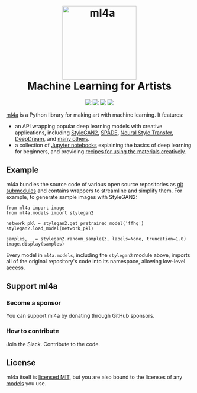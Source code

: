 <h1 align="center">
  <br>
  <a href="https://ml4a.net/"><img src="https://pbs.twimg.com/profile_images/717391151041540096/K3Z09zCg_400x400.jpg" alt="ml4a" width="200"></a>
  <br>
  Machine Learning for Artists
  <br>
</h1>
<div align="center">
    <a href="https://ml-4a.slack.com/"><img src="https://img.shields.io/badge/chat-on%20slack-7A5979.svg" /></a> 
    <a href="https://mybinder.org/v2/gh/ml4a/ml4a/ml4a.net"><img src="https://mybinder.org/badge.svg" /></a> 
    <a href="http://colab.research.google.com/github/ml4a/ml4a/blob/ml4a.net"><img src="https://colab.research.google.com/assets/colab-badge.svg" /></a>
    <a href="https://twitter.com/ml4a_"><img src="https://img.shields.io/twitter/follow/ml4a_?label=Follow&style=social"></a>
</div>

[ml4a](https://ml4a.net) is a Python library for making art with machine learning. It features:

* an API wrapping popular deep learning models with creative applications, including [StyleGAN2](https://github.com/NVLabs/stylegan2/), [SPADE](https://github.com/NVlabs/SPADE), [Neural Style Transfer](https://github.com/genekogan/neural_style), [DeepDream](https://github.com/genekogan/deepdream), and [many others](https://github.com/ml4a/ml4a/tree/master/ml4a/models/submodules).
* a collection of [Jupyter notebooks](https://github.com/ml4a/ml4a-guides/tree/ml4a.net/examples) explaining the basics of deep learning for beginners, and providing [recipes for using the materials creatively](https://github.com/ml4a/ml4a-guides/tree/ml4a.net/examples/models).

## Example

ml4a bundles the source code of various open source repositories as [git submodules](https://github.com/ml4a/ml4a-guides/tree/ml4a.net/ml4a/models/submodules) and contains wrappers to streamline and simplify them. For example, to generate sample images with StyleGAN2:

```
from ml4a import image
from ml4a.models import stylegan2

network_pkl = stylegan2.get_pretrained_model('ffhq')
stylegan2.load_model(network_pkl)

samples, _ = stylegan2.random_sample(3, labels=None, truncation=1.0)
image.display(samples)
```

Every model in `ml4a.models`, including the `stylegan2` module above, imports all of the original repository's code into its namespace, allowing low-level access.

## Support ml4a

### Become a sponsor

You can support ml4a by donating through GitHub sponsors. 

### How to contribute

Join the Slack.
Contribute to the code.


## License

ml4a itself is [licensed MIT](https://github.com/ml4a/ml4a/blob/master/LICENSE), but you are also bound to the licenses of any [models](https://github.com/ml4a/ml4a/tree/master/ml4a/models/submodules) you use.
